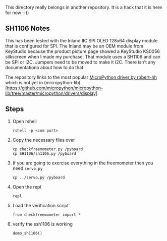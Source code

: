 
This directory really belongs in another repository.  It is a hack that it is here for now :-()

## SH1106 Notes
This has been tested with the Inland IIC SPI OLED 128x64 display module that is configured for SPI.  The Inland may be an OEM module from KeyStudio because the product picture page showed a KeyStudio KS0056 silkscreen when I made my purchase. That module uses a SH1106 and can be SPI or I2C. Jumpers need to be moved to make it I2C.  There isn't any documentationa about how to do that.

The repository links to the most popular [MicroPython driver by robert-hh](https://github.com/robert-hh/SH1106) which is not yet in (micropython-lib)[https://github.com/micropython/micropython-lib/tree/master/micropython/drivers/display]

## Steps
1. Open rshell
    ```
    rshell -p <com port>
    ```
1. Copy the necessary files over
    ```
    cp checkfreemometer.py /pyboard
    cp SH1106/sh1106.py /pyboard
    ```
1. If you are going to exercise everything in the freemometer then you need `servo.py`
    ```
    cp ../servo.py /pyboard
    ```
1. Open the repl
    ```
    repl
    ```
1. Load the verification script
    ```
    from checkfreemometer import *
    ```
1. verify the ssh1106 is working
    ```
    demo_sh1106()
    ```